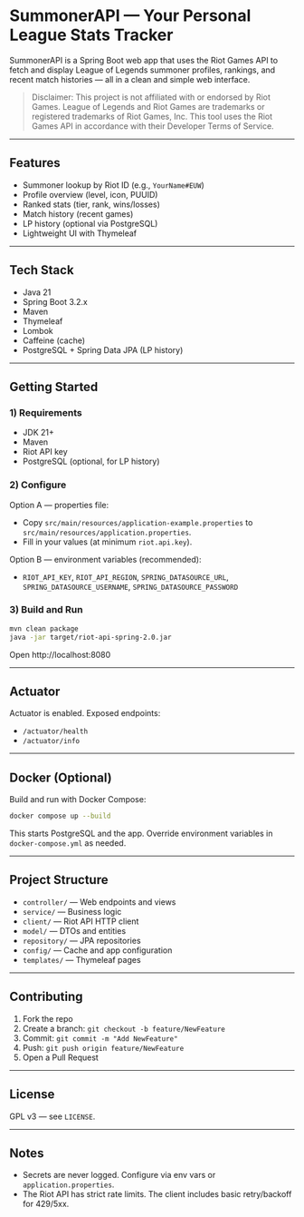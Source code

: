 # SummonerAPI — Your Personal League Stats Tracker

SummonerAPI is a Spring Boot web app that uses the Riot Games API to fetch and display League of Legends summoner profiles, rankings, and recent match histories — all in a clean and simple web interface.

> Disclaimer: This project is not affiliated with or endorsed by Riot Games. League of Legends and Riot Games are trademarks or registered trademarks of Riot Games, Inc. This tool uses the Riot Games API in accordance with their Developer Terms of Service.

---

## Features

- Summoner lookup by Riot ID (e.g., `YourName#EUW`)
- Profile overview (level, icon, PUUID)
- Ranked stats (tier, rank, wins/losses)
- Match history (recent games)
- LP history (optional via PostgreSQL)
- Lightweight UI with Thymeleaf

---

## Tech Stack

- Java 21
- Spring Boot 3.2.x
- Maven
- Thymeleaf
- Lombok
- Caffeine (cache)
- PostgreSQL + Spring Data JPA (LP history)

---

## Getting Started

### 1) Requirements

- JDK 21+
- Maven
- Riot API key
- PostgreSQL (optional, for LP history)

### 2) Configure

Option A — properties file:
- Copy `src/main/resources/application-example.properties` to `src/main/resources/application.properties`.
- Fill in your values (at minimum `riot.api.key`).

Option B — environment variables (recommended):
- `RIOT_API_KEY`, `RIOT_API_REGION`, `SPRING_DATASOURCE_URL`, `SPRING_DATASOURCE_USERNAME`, `SPRING_DATASOURCE_PASSWORD`

### 3) Build and Run

```bash
mvn clean package
java -jar target/riot-api-spring-2.0.jar
```

Open http://localhost:8080

---

## Actuator

Actuator is enabled. Exposed endpoints:
- `/actuator/health`
- `/actuator/info`

---

## Docker (Optional)

Build and run with Docker Compose:

```bash
docker compose up --build
```

This starts PostgreSQL and the app. Override environment variables in `docker-compose.yml` as needed.

---

## Project Structure

- `controller/` — Web endpoints and views
- `service/` — Business logic
- `client/` — Riot API HTTP client
- `model/` — DTOs and entities
- `repository/` — JPA repositories
- `config/` — Cache and app configuration
- `templates/` — Thymeleaf pages

---

## Contributing

1. Fork the repo
2. Create a branch: `git checkout -b feature/NewFeature`
3. Commit: `git commit -m "Add NewFeature"`
4. Push: `git push origin feature/NewFeature`
5. Open a Pull Request

---

## License

GPL v3 — see `LICENSE`.

---

## Notes

- Secrets are never logged. Configure via env vars or `application.properties`.
- The Riot API has strict rate limits. The client includes basic retry/backoff for 429/5xx.
